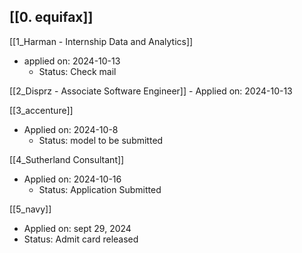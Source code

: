 [[0. equifax]]
- 

 [[1_Harman - Internship Data and Analytics]]
- applied on: 2024-10-13
	- Status: Check mail

 [[2_Disprz - Associate Software Engineer]]
	- Applied on: 2024-10-13

[[3_accenture]]
- Applied on: 2024-10-8
	- Status: model to be submitted

[[4_Sutherland Consultant]]
- Applied on: 2024-10-16
	- Status: Application Submitted

[[5_navy]]
- Applied on: sept 29, 2024
- Status: Admit card released
